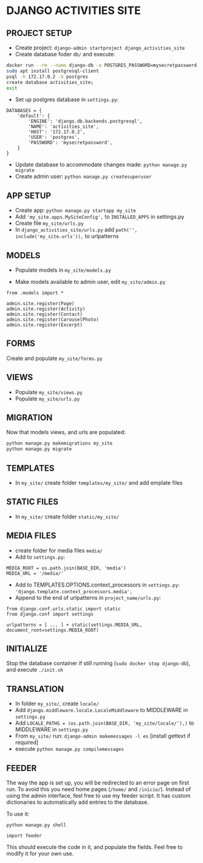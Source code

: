 # DJANGO ACTIVITIES SITE

## PROJECT SETUP
- Create project: `django-admin startproject django_activities_site`
- Create database foder `db/` and execute:
```bash
docker run --rm --name django-db -e POSTGRES_PASSWORD=mysecretpassword -v $PWD/db:/var/lib/postgresql/data -d postgres:alpine
sudo apt install postgresql-client
psql -h 172.17.0.2 -U postgres
create database activities_site;
exit
```
- Set up postgres database in `settings.py`:
```
DATABASES = {
    'default': {
        'ENGINE': 'django.db.backends.postgresql',
        'NAME': 'activities_site',
        'HOST': '172.17.0.2',
        'USER': 'postgres',
        'PASSWORD': 'mysecretpassword',
    }
}
```
- Update database to accommodate changes made: `python manage.py migrate`
- Create admin user: `python manage.py createsuperuser`

## APP SETUP
- Create app: `python manage.py startapp my_site`
- Add `'my_site.apps.MySiteConfig',` to `INSTALLED_APPS` in settings.py
- Create file `my_site/urls.py`
- In `django_activities_site/urls.py` add `path('', include('my_site.urls')),` to urlpatterns

## MODELS
- Populate models in `my_site/models.py`

- Make models available to admin user, edit `my_site/admin.py`
```pythonstub
from .models import *

admin.site.register(Page)
admin.site.register(Activity)
admin.site.register(Contact)
admin.site.register(CarouselPhoto)
admin.site.register(Excerpt)

```

## FORMS
Create and populate `my_site/forms.py`


## VIEWS
- Populate `my_site/views.py`
- Populate `my_site/urls.py`

## MIGRATION
Now that models views, and urls are populated:
```bash
python manage.py makemigrations my_site
python manage.py migrate

```

## TEMPLATES
- In `my_site/` create folder `templates/my_site/` and add emplate files

## STATIC FILES
- In `my_site/` create folder `static/my_site/`

## MEDIA FILES
- create folder for media files `media/`
- Add to `settings.py`:
```
MEDIA_ROOT = os.path.join(BASE_DIR, 'media')
MEDIA_URL = '/media/'
```
- Add to TEMPLATES.OPTIONS.context_processors in `settings.py`: `'django.template.context_processors.media',`
- Append  to the end of urlpatterns in `project_name/urls.py`:
```
from django.conf.urls.static import static
from django.conf import settings

urlpatterns = [ ... ] + static(settings.MEDIA_URL, document_root=settings.MEDIA_ROOT)
```

## INITIALIZE
Stop the database container if still running (`sudo docker stop django-db`), and execute `./init.sh`

## TRANSLATION
- In folder `my_site/`, create `locale/`
- Add `django.middleware.locale.LocaleMiddleware` to MIDDLEWARE in `settings.py`
- Add `LOCALE_PATHS = (os.path.join(BASE_DIR, 'my_site/locale/'),)` to MIDDLEWARE in `settings.py`
- From `my_site/` run: `django-admin makemessages -l es` [install gettext if required]
- execute `python manage.py compilemessages`

## FEEDER
The way the app is set up, you will be redirected to an error page on first run. To avoid this you need home pages (`/home/` and `/inicio/`).
Instead of using the admin interface, feel free to use my feeder script. It has custom dictionaries to automatically 
add entries to the database.

To use it:
```
python manage.py shell

import feeder

```

This should execute the code in it, and populate the fields. Feel free to modify it for your own use.



